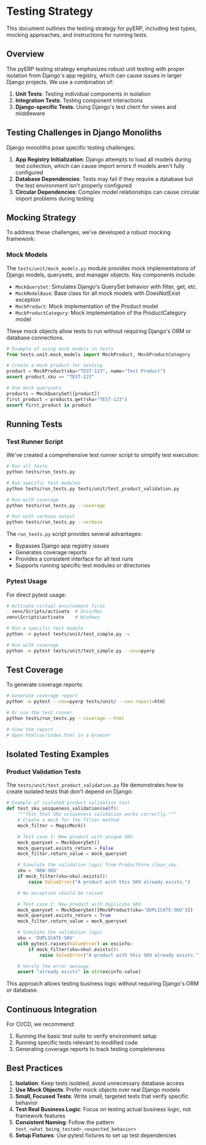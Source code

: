 # Testing Strategy

This document outlines the testing strategy for pyERP, including test types, mocking approaches, and instructions for running tests.

## Overview

The pyERP testing strategy emphasizes robust unit testing with proper isolation from Django's app registry, which can cause issues in larger Django projects. We use a combination of:

1. **Unit Tests**: Testing individual components in isolation
2. **Integration Tests**: Testing component interactions
3. **Django-specific Tests**: Using Django's test client for views and middleware

## Testing Challenges in Django Monoliths

Django monoliths pose specific testing challenges:

1. **App Registry Initialization**: Django attempts to load all models during test collection, which can cause import errors if models aren't fully configured
2. **Database Dependencies**: Tests may fail if they require a database but the test environment isn't properly configured
3. **Circular Dependencies**: Complex model relationships can cause circular import problems during testing

## Mocking Strategy

To address these challenges, we've developed a robust mocking framework:

### Mock Models

The `tests/unit/mock_models.py` module provides mock implementations of Django models, querysets, and manager objects. Key components include:

- `MockQuerySet`: Simulates Django's QuerySet behavior with filter, get, etc.
- `MockModelBase`: Base class for all mock models with DoesNotExist exception
- `MockProduct`: Mock implementation of the Product model
- `MockProductCategory`: Mock implementation of the ProductCategory model

These mock objects allow tests to run without requiring Django's ORM or database connections.

```python
# Example of using mock models in tests
from tests.unit.mock_models import MockProduct, MockProductCategory

# Create a mock product for testing
product = MockProduct(sku="TEST-123", name="Test Product")
assert product.sku == "TEST-123"

# Use mock querysets
products = MockQuerySet([product])
first_product = products.get(sku="TEST-123")
assert first_product is product
```

## Running Tests

### Test Runner Script

We've created a comprehensive test runner script to simplify test execution:

```bash
# Run all tests
python tests/run_tests.py

# Run specific test modules
python tests/run_tests.py tests/unit/test_product_validation.py

# Run with coverage
python tests/run_tests.py --coverage

# Run with verbose output
python tests/run_tests.py --verbose
```

The `run_tests.py` script provides several advantages:
- Bypasses Django app registry issues
- Generates coverage reports
- Provides a consistent interface for all test runs
- Supports running specific test modules or directories

### Pytest Usage

For direct pytest usage:

```bash
# Activate virtual environment first
. venv/Scripts/activate  # Unix/Mac
venv\Scripts\activate    # Windows

# Run a specific test module
python -m pytest tests/unit/test_simple.py -v

# Run with coverage
python -m pytest tests/unit/test_simple.py --cov=pyerp
```

## Test Coverage

To generate coverage reports:

```bash
# Generate coverage report
python -m pytest --cov=pyerp tests/unit/ --cov-report=html

# Or use the test runner
python tests/run_tests.py --coverage --html

# View the report
# Open htmlcov/index.html in a browser
```

## Isolated Testing Examples

### Product Validation Tests

The `tests/unit/test_product_validation.py` file demonstrates how to create isolated tests that don't depend on Django:

```python
# Example of isolated product validation test
def test_sku_uniqueness_validation(self):
    """Test that SKU uniqueness validation works correctly."""
    # Create a mock for the filter method
    mock_filter = MagicMock()

    # Test case 1: New product with unique SKU
    mock_queryset = MockQuerySet()
    mock_queryset.exists_return = False
    mock_filter.return_value = mock_queryset

    # Simulate the validation logic from ProductForm.clean_sku
    sku = 'NEW-SKU'
    if mock_filter(sku=sku).exists():
        raise ValueError("A product with this SKU already exists.")

    # No exception should be raised

    # Test case 2: New product with duplicate SKU
    mock_queryset = MockQuerySet([MockProduct(sku='DUPLICATE-SKU')])
    mock_queryset.exists_return = True
    mock_filter.return_value = mock_queryset

    # Simulate the validation logic
    sku = 'DUPLICATE-SKU'
    with pytest.raises(ValueError) as excinfo:
        if mock_filter(sku=sku).exists():
            raise ValueError("A product with this SKU already exists.")

    # Verify the error message
    assert "already exists" in str(excinfo.value)
```

This approach allows testing business logic without requiring Django's ORM or database.

## Continuous Integration

For CI/CD, we recommend:

1. Running the basic test suite to verify environment setup
2. Running specific tests relevant to modified code
3. Generating coverage reports to track testing completeness

## Best Practices

1. **Isolation**: Keep tests isolated, avoid unnecessary database access
2. **Use Mock Objects**: Prefer mock objects over real Django models
3. **Small, Focused Tests**: Write small, targeted tests that verify specific behavior
4. **Test Real Business Logic**: Focus on testing actual business logic, not framework features
5. **Consistent Naming**: Follow the pattern `test_<what_being_tested>_<expected_behavior>`
6. **Setup Fixtures**: Use pytest fixtures to set up test dependencies
